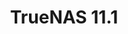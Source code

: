 ---
title: "TrueNAS 11.1"
description: "Historical release notes for all 11.1 versions of TrueNAS."
geekdocCollapseSection: true
weight: 30
---